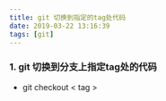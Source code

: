 ```yaml
---
title: git 切换到指定的tag处代码
date: 2019-03-22 13:16:39
tags: [git]
---
```


### 1. git 切换到分支上指定tag处的代码

- git checkout < tag >
